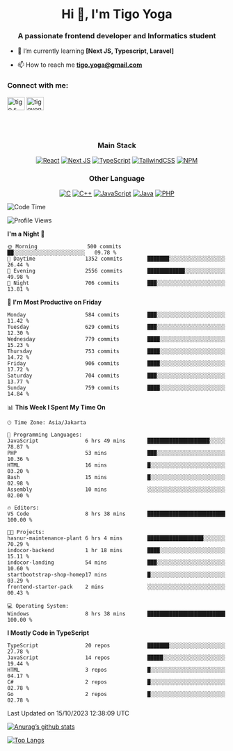 <h1 align="center">Hi 👋, I'm Tigo Yoga</h1>
<h3 align="center">A passionate frontend developer and Informatics student</h3>

- 🌱 I’m currently learning **[Next JS, Typescript, Laravel]**

- 📫 How to reach me **tigo.yoga@gmail.com**

<h3 align="left">Connect with me:</h3>
<p align="left">
<a href="https://linkedin.com/in/tigo s yoga" target="blank"><img align="center" src="https://raw.githubusercontent.com/rahuldkjain/github-profile-readme-generator/master/src/images/icons/Social/linked-in-alt.svg" alt="tigo s yoga" height="30" width="40" /></a>
<a href="https://instagram.com/tigoyoga" target="blank"><img align="center" src="https://raw.githubusercontent.com/rahuldkjain/github-profile-readme-generator/master/src/images/icons/Social/instagram.svg" alt="tigoyoga" height="30" width="40" /></a>
</p>

<br/>
<br/>

<h3 align="center">Main Stack</h3>
<div align="center">
  
  <a href="">![React](https://img.shields.io/badge/react-%2320232a.svg?style=for-the-badge&logo=react&logoColor=%2361DAFB)</a>
  <a href="">![Next JS](https://img.shields.io/badge/Next-black?style=for-the-badge&logo=next.js&logoColor=white)</a>
   <a href="">![TypeScript](https://img.shields.io/badge/typescript-%23007ACC.svg?style=for-the-badge&logo=typescript&logoColor=white)</a>
  <a href="">![TailwindCSS](https://img.shields.io/badge/tailwindcss-%2338B2AC.svg?style=for-the-badge&logo=tailwind-css&logoColor=white)</a>
  <a href="">![NPM](https://img.shields.io/badge/NPM-%23000000.svg?style=for-the-badge&logo=npm&logoColor=white)</a>
</div>
<h3 align="center">Other Language</h3>
<div align="center">
  
  <a href="">![C](https://img.shields.io/badge/c-%2300599C.svg?style=for-the-badge&logo=c&logoColor=white)</a>
  <a href="">![C++](https://img.shields.io/badge/c++-%2300599C.svg?style=for-the-badge&logo=c%2B%2B&logoColor=white)</a>
  <a href="">![JavaScript](https://img.shields.io/badge/javascript-%23323330.svg?style=for-the-badge&logo=javascript&logoColor=%23F7DF1E)</a>
  <a href="">![Java](https://img.shields.io/badge/java-%23ED8B00.svg?style=for-the-badge&logo=java&logoColor=white)</a>
  <a href="">![PHP](https://img.shields.io/badge/php-%23777BB4.svg?style=for-the-badge&logo=php&logoColor=white)</a>
</div>

<!--START_SECTION:waka-->
![Code Time](http://img.shields.io/badge/Code%20Time-573%20hrs%2033%20mins-blue)

![Profile Views](http://img.shields.io/badge/Profile%20Views-1-blue)

**I'm a Night 🦉** 

```text
🌞 Morning                500 commits         ██░░░░░░░░░░░░░░░░░░░░░░░   09.78 % 
🌆 Daytime                1352 commits        ███████░░░░░░░░░░░░░░░░░░   26.44 % 
🌃 Evening                2556 commits        ████████████░░░░░░░░░░░░░   49.98 % 
🌙 Night                  706 commits         ███░░░░░░░░░░░░░░░░░░░░░░   13.81 % 
```
📅 **I'm Most Productive on Friday** 

```text
Monday                   584 commits         ███░░░░░░░░░░░░░░░░░░░░░░   11.42 % 
Tuesday                  629 commits         ███░░░░░░░░░░░░░░░░░░░░░░   12.30 % 
Wednesday                779 commits         ████░░░░░░░░░░░░░░░░░░░░░   15.23 % 
Thursday                 753 commits         ████░░░░░░░░░░░░░░░░░░░░░   14.72 % 
Friday                   906 commits         ████░░░░░░░░░░░░░░░░░░░░░   17.72 % 
Saturday                 704 commits         ███░░░░░░░░░░░░░░░░░░░░░░   13.77 % 
Sunday                   759 commits         ████░░░░░░░░░░░░░░░░░░░░░   14.84 % 
```


📊 **This Week I Spent My Time On** 

```text
🕑︎ Time Zone: Asia/Jakarta

💬 Programming Languages: 
JavaScript               6 hrs 49 mins       ████████████████████░░░░░   78.87 % 
PHP                      53 mins             ███░░░░░░░░░░░░░░░░░░░░░░   10.36 % 
HTML                     16 mins             █░░░░░░░░░░░░░░░░░░░░░░░░   03.20 % 
Bash                     15 mins             █░░░░░░░░░░░░░░░░░░░░░░░░   02.98 % 
Assembly                 10 mins             ░░░░░░░░░░░░░░░░░░░░░░░░░   02.00 % 

🔥 Editors: 
VS Code                  8 hrs 38 mins       █████████████████████████   100.00 % 

🐱‍💻 Projects: 
hasnur-maintenance-plant 6 hrs 4 mins        ██████████████████░░░░░░░   70.29 % 
indocor-backend          1 hr 18 mins        ████░░░░░░░░░░░░░░░░░░░░░   15.11 % 
indocor-landing          54 mins             ███░░░░░░░░░░░░░░░░░░░░░░   10.60 % 
startbootstrap-shop-homep17 mins             █░░░░░░░░░░░░░░░░░░░░░░░░   03.29 % 
frontend-starter-pack    2 mins              ░░░░░░░░░░░░░░░░░░░░░░░░░   00.43 % 

💻 Operating System: 
Windows                  8 hrs 38 mins       █████████████████████████   100.00 % 
```

**I Mostly Code in TypeScript** 

```text
TypeScript               20 repos            ███████░░░░░░░░░░░░░░░░░░   27.78 % 
JavaScript               14 repos            █████░░░░░░░░░░░░░░░░░░░░   19.44 % 
HTML                     3 repos             █░░░░░░░░░░░░░░░░░░░░░░░░   04.17 % 
C#                       2 repos             █░░░░░░░░░░░░░░░░░░░░░░░░   02.78 % 
Go                       2 repos             █░░░░░░░░░░░░░░░░░░░░░░░░   02.78 % 
```




 Last Updated on 15/10/2023 12:38:09 UTC
<!--END_SECTION:waka-->

[![Anurag’s github stats](https://github-readme-stats.vercel.app/api?username=tigoyoga)](https://github.com/tigoyoga)

[![Top Langs](https://github-readme-stats.vercel.app/api/top-langs/?username=tigoyoga&layout=compact)](https://github.com/tigoyoga)
